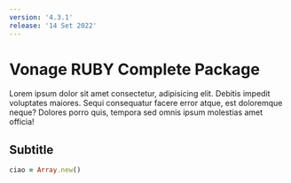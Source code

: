 ```yaml
---
version: '4.3.1'
release: '14 Set 2022'
---
```

# Vonage RUBY Complete Package

Lorem ipsum dolor sit amet consectetur, adipisicing elit. Debitis impedit voluptates maiores. Sequi consequatur facere error atque, est doloremque neque? Dolores porro quis, tempora sed omnis ipsum molestias amet officia!
## Subtitle

``` ruby
ciao = Array.new()
```
